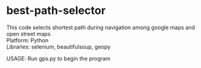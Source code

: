 # best-path-selector<br/>
This code  selects shortest path during navigation among google maps and open street maps<br/>
Platform: Python<br/>
Libraries: selenium, beautifulsoup, geopy<br/>

USAGE: Run gps.py to begin the program<br/>
